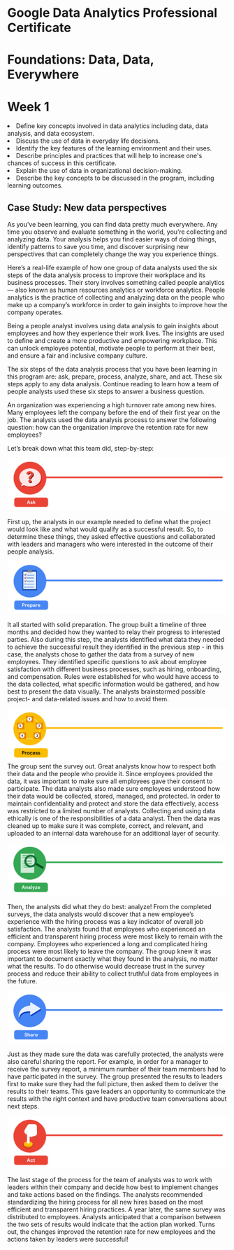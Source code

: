 # Google Data Analytics Professional Certificate


# Foundations: Data, Data, Everywhere

# Week 1

<li>Define key concepts involved in data analytics including data, data analysis, and data ecosystem.
<li>Discuss the use of data in everyday life decisions.
<li>Identify the key features of the learning environment and their uses.
<li>Describe principles and practices that will help to increase one's chances of success in this certificate.
<li>Explain the use of data in organizational decision-making.
<li>Describe the key concepts to be discussed in the program, including learning outcomes.

## Case Study: New data perspectives

As you’ve been learning, you can find data pretty much everywhere. Any time you observe and evaluate something in the world, you’re collecting and analyzing data. Your analysis helps you find easier ways of doing things, identify patterns to save you time, and discover surprising new perspectives that can completely change the way you experience things.

Here’s a real-life example of how one group of data analysts used the six steps of the data analysis process to improve their workplace and its business processes. Their story involves something called people analytics — also known as human resources analytics or workforce analytics. People analytics is the practice of collecting and analyzing data on the people who make up a company’s workforce in order to gain insights to improve how the company operates.

Being a people analyst involves using data analysis to gain insights about employees and how they experience their work lives. The insights are used to define and create a more productive and empowering workplace. This can unlock employee potential, motivate people to perform at their best, and ensure a fair and inclusive company culture. 

The six steps of the data analysis process that you have been learning in this program are: ask, prepare, process, analyze, share, and act. These six steps apply to any data analysis. Continue reading to learn how a team of people analysts used these six steps to answer a business question. 

An organization was experiencing a high turnover rate among new hires. Many employees left the company before the end of their first year on the job. The analysts used the data analysis process to answer the following question: how can the organization improve the retention rate for new employees? 

Let’s break down what this team did, step-by-step:

![](images/ask.png)

First up, the analysts in our example needed to define what the project would look like and what would qualify as a successful result. So, to determine these things, they asked effective questions and collaborated with leaders and managers who were interested in the outcome of their people analysis.  

![](images/prepare.png)

It all started with solid preparation. The group built a timeline of three months and decided how they wanted to relay their progress to interested parties. Also during this step, the analysts identified what data they needed to achieve the successful result they identified in the previous step - in this case, the analysts chose to gather the data from a survey of new employees. They identified specific questions to ask about employee satisfaction with different business processes, such as hiring, onboarding, and compensation. Rules were established for who would have access to the data collected, what specific information would be gathered, and how best to present the data visually. The analysts brainstormed possible project- and data-related issues and how to avoid them.

![](images/process.png)
The group sent the survey out. Great analysts know how to respect both their data and the people who provide it. Since employees provided the data, it was important to make sure all employees gave their consent to participate. The data analysts also made sure employees understood how their data would be collected, stored, managed, and protected. In order to maintain confidentiality and protect and store the data effectively, access was restricted to a limited number of analysts. Collecting and using data ethically is one of the responsibilities of a data analyst. Then the data was cleaned up to make sure it was complete, correct, and relevant, and uploaded to an internal data warehouse for an additional layer of security. 



![](images/analyze.png)

Then, the analysts did what they do best: analyze! From the completed surveys, the data analysts would discover that a new employee’s experience with the hiring process was a key indicator of overall job satisfaction. The analysts found that employees who experienced an efficient and transparent hiring process were most likely to remain with the company. Employees who experienced a long and complicated hiring process were most likely to leave the company. The group knew it was important to document exactly what they found in the analysis, no matter what the results. To do otherwise would decrease trust in the survey process and reduce their ability to collect truthful data from employees in the future. 



![](images/share.png)

Just as they made sure the data was carefully protected, the analysts were also careful sharing the report. For example, in order for a manager to receive the survey report, a minimum number of their team members had to have participated in the survey. The group presented the results to leaders first to make sure they had the full picture, then asked them to deliver the results to their teams. This gave leaders an opportunity to communicate the results with the right context and have productive team conversations about next steps. 

![](images/act.png)

The last stage of the process for the team of analysts was to work with leaders within their company and decide how best to implement changes and take actions based on the findings. The analysts recommended standardizing the hiring process for all new hires based on the most efficient and transparent hiring practices. A year later, the same survey was distributed to employees. Analysts anticipated that a comparison between the two sets of results would indicate that the action plan worked. Turns out, the changes improved the retention rate for new employees and the actions taken by leaders were successful! 
